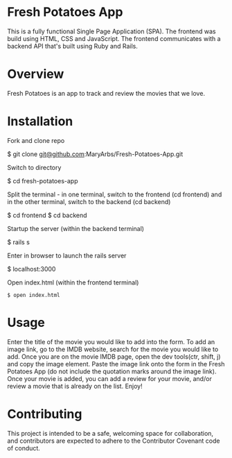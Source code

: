 # Fresh Potatoes App
This is a fully functional Single Page Application (SPA). The frontend was build using HTML, CSS and JavaScript. The frontend communicates with a backend API that's built using Ruby and Rails.

# Overview
Fresh Potatoes is an app to track and review the movies that we love.

# Installation
Fork and clone repo

$ git clone git@github.com:MaryArbs/Fresh-Potatoes-App.git

Switch to directory

$ cd fresh-potatoes-app

Split the terminal - in one terminal, switch to the frontend (cd frontend) and in the other terminal, switch to the backend (cd backend)

$ cd frontend
$ cd backend

Startup the server (within the backend terminal)

$ rails s

Enter in browser to launch the rails server

$  localhost:3000

Open index.html (within the frontend terminal)

```$ open index.html```

# Usage 

Enter the title of the movie you would like to add into the form. To add an image link, go to the IMDB website, search for the movie you would like to add. Once you are on the movie IMDB page, open the dev tools(ctr, shift, j) and copy the image element. Paste the image link onto the form in the Fresh Potatoes App (do not include the quotation marks around the image link). Once your movie is added, you can add a review for your movie, and/or review a movie that is already on the list. Enjoy!

# Contributing
This project is intended to be a safe, welcoming space for collaboration, and contributors are expected to adhere to the Contributor Covenant code of conduct.
